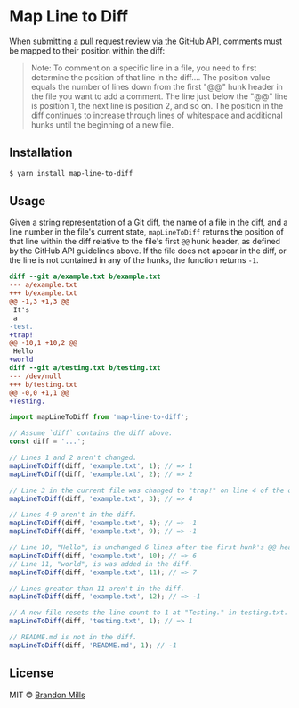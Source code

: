 # Map Line to Diff

When [submitting a pull request review via the GitHub API]( https://developer.github.com/v3/pulls/reviews/#create-a-pull-request-review), comments must be mapped to their position within the diff:

> Note: To comment on a specific line in a file, you need to first determine the position of that line in the diff.... The position value equals the number of lines down from the first "@@" hunk header in the file you want to add a comment. The line just below the "@@" line is position 1, the next line is position 2, and so on. The position in the diff continues to increase through lines of whitespace and additional hunks until the beginning of a new file.

## Installation

```sh
$ yarn install map-line-to-diff
```

## Usage

Given a string representation of a Git diff, the name of a file in the diff, and a line number in the file's current state, `mapLineToDiff` returns the position of that line within the diff relative to the file's first `@@` hunk header, as defined by the GitHub API guidelines above. If the file does not appear in the diff, or the line is not contained in any of the hunks, the function returns `-1`.

```diff
diff --git a/example.txt b/example.txt
--- a/example.txt
+++ b/example.txt
@@ -1,3 +1,3 @@
 It's
 a
-test.
+trap!
@@ -10,1 +10,2 @@
 Hello
+world
diff --git a/testing.txt b/testing.txt
--- /dev/null
+++ b/testing.txt
@@ -0,0 +1,1 @@
+Testing.
```

```js
import mapLineToDiff from 'map-line-to-diff';

// Assume `diff` contains the diff above.
const diff = '...';

// Lines 1 and 2 aren't changed.
mapLineToDiff(diff, 'example.txt', 1); // => 1
mapLineToDiff(diff, 'example.txt', 2); // => 2

// Line 3 in the current file was changed to "trap!" on line 4 of the diff.
mapLineToDiff(diff, 'example.txt', 3); // => 4

// Lines 4-9 aren't in the diff.
mapLineToDiff(diff, 'example.txt', 4); // => -1
mapLineToDiff(diff, 'example.txt', 9); // => -1

// Line 10, "Hello", is unchanged 6 lines after the first hunk's @@ header.
mapLineToDiff(diff, 'example.txt', 10); // => 6
// Line 11, "world", is was added in the diff.
mapLineToDiff(diff, 'example.txt', 11); // => 7

// Lines greater than 11 aren't in the diff.
mapLineToDiff(diff, 'example.txt', 12); // => -1

// A new file resets the line count to 1 at "Testing." in testing.txt.
mapLineToDiff(diff, 'testing.txt', 1); // => 1

// README.md is not in the diff.
mapLineToDiff(diff, 'README.md', 1); // -1
```

## License

MIT &copy; [Brandon Mills](https://bmills.net/)
